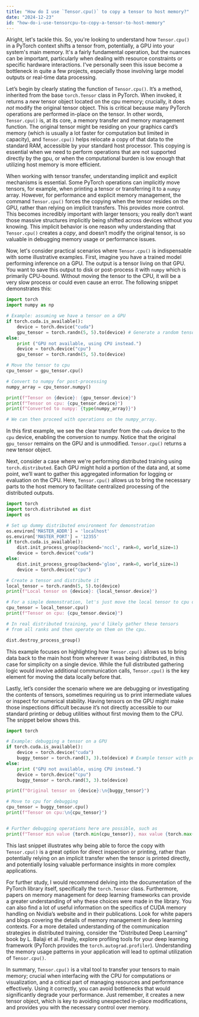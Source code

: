 ```yaml
---
title: "How do I use `Tensor.cpu()` to copy a tensor to host memory?"
date: "2024-12-23"
id: "how-do-i-use-tensorcpu-to-copy-a-tensor-to-host-memory"
---
```


Alright, let's tackle this. So, you're looking to understand how `Tensor.cpu()` in a PyTorch context shifts a tensor from, potentially, a GPU into your system's main memory. It's a fairly fundamental operation, but the nuances can be important, particularly when dealing with resource constraints or specific hardware interactions. I've personally seen this issue become a bottleneck in quite a few projects, especially those involving large model outputs or real-time data processing.

Let’s begin by clearly stating the function of `Tensor.cpu()`. It’s a method, inherited from the base `torch.Tensor` class in PyTorch. When invoked, it returns a *new* tensor object located on the cpu memory; crucially, it does *not* modify the original tensor object. This is critical because many PyTorch operations are performed in-place on the tensor. In other words, `Tensor.cpu()` is, at its core, a memory transfer and memory management function. The original tensor might be residing on your graphics card’s memory (which is usually a lot faster for computation but limited in capacity), and `Tensor.cpu()` helps relocate a copy of that data to the standard RAM, accessible by your standard host processor. This copying is essential when we need to perform operations that are not supported directly by the gpu, or when the computational burden is low enough that utilizing host memory is more efficient.

When working with tensor transfer, understanding implicit and explicit mechanisms is essential. Some PyTorch operations can implicitly move tensors, for example, when printing a tensor or transferring it to a `numpy` array. However, for performance and explicit memory management, the command `Tensor.cpu()` forces the copying when the tensor resides on the GPU, rather than relying on implicit transfers. This provides more control. This becomes incredibly important with larger tensors; you really don’t want those massive structures implicitly being shifted across devices without you knowing. This implicit behavior is one reason why understanding that `Tensor.cpu()` creates a *copy*, and doesn’t modify the original tensor, is so valuable in debugging memory usage or performance issues.

Now, let's consider practical scenarios where `Tensor.cpu()` is indispensable with some illustrative examples. First, imagine you have a trained model performing inference on a GPU. The output is a tensor living on that GPU. You want to save this output to disk or post-process it with `numpy` which is primarily CPU-bound. Without moving the tensor to the CPU, it will be a very slow process or could even cause an error. The following snippet demonstrates this:

```python
import torch
import numpy as np

# Example: assuming we have a tensor on a GPU
if torch.cuda.is_available():
    device = torch.device("cuda")
    gpu_tensor = torch.randn(5, 5).to(device) # Generate a random tensor on the GPU
else:
    print ("GPU not available, using CPU instead.")
    device = torch.device("cpu")
    gpu_tensor = torch.randn(5, 5).to(device)

# Move the tensor to cpu
cpu_tensor = gpu_tensor.cpu()

# Convert to numpy for post-processing
numpy_array = cpu_tensor.numpy()

print(f"Tensor on {device}: {gpu_tensor.device}")
print(f"Tensor on cpu: {cpu_tensor.device}")
print(f"Converted to numpy: {type(numpy_array)}")

# We can then proceed with operations on the numpy_array.
```

In this first example, we see the clear transfer from the `cuda` device to the `cpu` device, enabling the conversion to numpy. Notice that the original `gpu_tensor` remains on the GPU and is unmodified. `Tensor.cpu()` returns a new tensor object.

Next, consider a case where we're performing distributed training using `torch.distributed`. Each GPU might hold a portion of the data and, at some point, we’ll want to gather this aggregated information for logging or evaluation on the CPU. Here, `Tensor.cpu()` allows us to bring the necessary parts to the host memory to facilitate centralized processing of the distributed outputs.

```python
import torch
import torch.distributed as dist
import os

# Set up dummy distributed environment for demonstration
os.environ['MASTER_ADDR'] = 'localhost'
os.environ['MASTER_PORT'] = '12355'
if torch.cuda.is_available():
    dist.init_process_group(backend='nccl', rank=0, world_size=1)
    device = torch.device("cuda")
else:
    dist.init_process_group(backend='gloo', rank=0, world_size=1)
    device = torch.device("cpu")

# Create a tensor and distribute it
local_tensor = torch.randn(5, 5).to(device)
print(f"Local tensor on {device}: {local_tensor.device}")

# For a simple demonstration, let's just move the local tensor to cpu on the first rank.
cpu_tensor = local_tensor.cpu()
print(f"Tensor on cpu: {cpu_tensor.device}")

# In real distributed training, you'd likely gather these tensors
# from all ranks and then operate on them on the cpu.

dist.destroy_process_group()
```
This example focuses on highlighting how `Tensor.cpu()` allows us to bring data back to the main host from wherever it was being distributed, in this case for simplicity on a single device. While the full distributed gathering logic would involve additional communication calls, `Tensor.cpu()` is the key element for moving the data locally before that.

Lastly, let’s consider the scenario where we are debugging or investigating the contents of tensors, sometimes requiring us to print intermediate values or inspect for numerical stability. Having tensors on the GPU might make those inspections difficult because it’s not directly accessible to our standard printing or debug utilities without first moving them to the CPU. The snippet below shows this.

```python
import torch

# Example: debugging a tensor on a GPU
if torch.cuda.is_available():
    device = torch.device("cuda")
    buggy_tensor = torch.rand(3, 3).to(device) # Example tensor with potentially problematic values
else:
    print ("GPU not available, using CPU instead.")
    device = torch.device("cpu")
    buggy_tensor = torch.rand(3, 3).to(device)

print(f"Original tensor on {device}:\n{buggy_tensor}")

# Move to cpu for debugging
cpu_tensor = buggy_tensor.cpu()
print(f"Tensor on cpu:\n{cpu_tensor}")


# Further debugging operations here are possible, such as
print(f"Tensor min value {torch.min(cpu_tensor)}, max value {torch.max(cpu_tensor)}")
```

This last snippet illustrates why being able to force the copy with `Tensor.cpu()` is a great option for direct inspection or printing, rather than potentially relying on an implicit transfer when the tensor is printed directly, and potentially losing valuable performance insights in more complex applications.

For further study, I would recommend delving into the documentation of the PyTorch library itself, specifically the `torch.Tensor` class. Furthermore, papers on memory management for deep learning frameworks can provide a greater understanding of why these choices were made in the library. You can also find a lot of useful information on the specifics of CUDA memory handling on Nvidia’s website and in their publications. Look for white papers and blogs covering the details of memory management in deep learning contexts. For a more detailed understanding of the communication strategies in distributed training, consider the "Distributed Deep Learning" book by L. Balaji et al. Finally, explore profiling tools for your deep learning framework (PyTorch provides the `torch.autograd.profiler`). Understanding the memory usage patterns in your application will lead to optimal utilization of `Tensor.cpu()`.

In summary, `Tensor.cpu()` is a vital tool to transfer your tensors to main memory; crucial when interfacing with the CPU for computations or visualization, and a critical part of managing resources and performance effectively. Using it correctly, you can avoid bottlenecks that would significantly degrade your performance. Just remember, it creates a new tensor object, which is key to avoiding unexpected in-place modifications, and provides you with the necessary control over memory.
